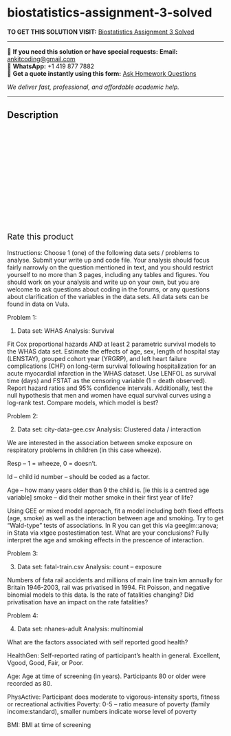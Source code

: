 # biostatistics-assignment-3-solved
**TO GET THIS SOLUTION VISIT:** [Biostatistics Assignment 3 Solved](https://www.ankitcodinghub.com/product/biostatistics-assignment-3-solved/)


---

📩 **If you need this solution or have special requests:** **Email:** ankitcoding@gmail.com  
📱 **WhatsApp:** +1 419 877 7882  
📄 **Get a quote instantly using this form:** [Ask Homework Questions](https://www.ankitcodinghub.com/services/ask-homework-questions/)

*We deliver fast, professional, and affordable academic help.*

---

<h2>Description</h2>



<div class="kk-star-ratings kksr-auto kksr-align-center kksr-valign-top" data-payload="{&quot;align&quot;:&quot;center&quot;,&quot;id&quot;:&quot;99799&quot;,&quot;slug&quot;:&quot;default&quot;,&quot;valign&quot;:&quot;top&quot;,&quot;ignore&quot;:&quot;&quot;,&quot;reference&quot;:&quot;auto&quot;,&quot;class&quot;:&quot;&quot;,&quot;count&quot;:&quot;0&quot;,&quot;legendonly&quot;:&quot;&quot;,&quot;readonly&quot;:&quot;&quot;,&quot;score&quot;:&quot;0&quot;,&quot;starsonly&quot;:&quot;&quot;,&quot;best&quot;:&quot;5&quot;,&quot;gap&quot;:&quot;4&quot;,&quot;greet&quot;:&quot;Rate this product&quot;,&quot;legend&quot;:&quot;0\/5 - (0 votes)&quot;,&quot;size&quot;:&quot;24&quot;,&quot;title&quot;:&quot;Biostatistics Assignment 3 Solved &nbsp;&quot;,&quot;width&quot;:&quot;0&quot;,&quot;_legend&quot;:&quot;{score}\/{best} - ({count} {votes})&quot;,&quot;font_factor&quot;:&quot;1.25&quot;}">

<div class="kksr-stars">

<div class="kksr-stars-inactive">
            <div class="kksr-star" data-star="1" style="padding-right: 4px">


<div class="kksr-icon" style="width: 24px; height: 24px;"></div>
        </div>
            <div class="kksr-star" data-star="2" style="padding-right: 4px">


<div class="kksr-icon" style="width: 24px; height: 24px;"></div>
        </div>
            <div class="kksr-star" data-star="3" style="padding-right: 4px">


<div class="kksr-icon" style="width: 24px; height: 24px;"></div>
        </div>
            <div class="kksr-star" data-star="4" style="padding-right: 4px">


<div class="kksr-icon" style="width: 24px; height: 24px;"></div>
        </div>
            <div class="kksr-star" data-star="5" style="padding-right: 4px">


<div class="kksr-icon" style="width: 24px; height: 24px;"></div>
        </div>
    </div>

<div class="kksr-stars-active" style="width: 0px;">
            <div class="kksr-star" style="padding-right: 4px">


<div class="kksr-icon" style="width: 24px; height: 24px;"></div>
        </div>
            <div class="kksr-star" style="padding-right: 4px">


<div class="kksr-icon" style="width: 24px; height: 24px;"></div>
        </div>
            <div class="kksr-star" style="padding-right: 4px">


<div class="kksr-icon" style="width: 24px; height: 24px;"></div>
        </div>
            <div class="kksr-star" style="padding-right: 4px">


<div class="kksr-icon" style="width: 24px; height: 24px;"></div>
        </div>
            <div class="kksr-star" style="padding-right: 4px">


<div class="kksr-icon" style="width: 24px; height: 24px;"></div>
        </div>
    </div>
</div>


<div class="kksr-legend" style="font-size: 19.2px;">
            <span class="kksr-muted">Rate this product</span>
    </div>
    </div>
<div class="page" title="Page 1">
<div class="layoutArea">
<div class="column">
&nbsp;

</div>
</div>
<div class="layoutArea">
<div class="column">
Instructions: Choose 1 (one) of the following data sets / problems to analyse. Submit your write up and code file. Your analysis should focus fairly narrowly on the question mentioned in text, and you should restrict yourself to no more than 3 pages, including any tables and figures. You should work on your analysis and write up on your own, but you are welcome to ask questions about coding in the forums, or any questions about clarification of the variables in the data sets. All data sets can be found in data on Vula.

Problem 1:

1. Data set: WHAS Analysis: Survival

Fit Cox proportional hazards AND at least 2 parametric survival models to the WHAS data set. Estimate the effects of age, sex, length of hospital stay (LENSTAY), grouped cohort year (YRGRP), and left heart failure complications (CHF) on long-term survival following hospitalization for an acute myocardial infarction in the WHAS dataset. Use LENFOL as survival time (days) and FSTAT as the censoring variable (1 = death observed). Report hazard ratios and 95% confidence intervals. Additionally, test the null hypothesis that men and women have equal survival curves using a log-rank test. Compare models, which model is best?

Problem 2:

2. Data set: city-data-gee.csv Analysis: Clustered data / interaction

We are interested in the association between smoke exposure on respiratory problems in children (in this case wheeze).

Resp – 1 = wheeze, 0 = doesn’t.

Id – child id number – should be coded as a factor.

Age – how many years older than 9 the child is. [ie this is a centred age variable] smoke – did their mother smoke in their first year of life?

Using GEE or mixed model approach, fit a model including both fixed effects (age, smoke) as well as the interaction between age and smoking. Try to get “Wald-type” tests of associations. In R you can get this via geeglm::anova; in Stata via xtgee postestimation test. What are your conclusions? Fully interpret the age and smoking effects in the prescence of interaction.

Problem 3:

3. Data set: fatal-train.csv Analysis: count – exposure

Numbers of fata rail accidents and millions of main line train km annually for Britain 1946-2003, rail was privatised in 1994. Fit Poisson, and negative binomial models to this data. Is the rate of fatalities changing? Did privatisation have an impact on the rate fatalities?

Problem 4:

4. Data set: nhanes-adult Analysis: multinomial

What are the factors associated with self reported good health?

HealthGen: Self-reported rating of participant’s health in general. Excellent, Vgood, Good, Fair, or Poor.

Age: Age at time of screening (in years). Participants 80 or older were recorded as 80.

PhysActive: Participant does moderate to vigorous-intensity sports, fitness or recreational activities Poverty: 0-5 – ratio measure of poverty (family income:standard), smaller numbers indicate worse level of poverty

BMI: BMI at time of screening

</div>
</div>
</div>
